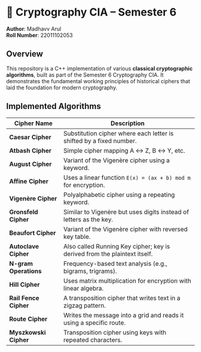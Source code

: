 # 🔐 Cryptography CIA – Semester 6  
**Author**: Madhavv Arul  
**Roll Number**: 22011102053  

## Overview
This repository is a C++ implementation of various **classical cryptographic algorithms**, built as part of the Semester 6 Cryptography CIA. 
It demonstrates the fundamental working principles of historical ciphers that laid the foundation for modern cryptography.

## Implemented Algorithms

| Cipher Name           | Description                                                                 |
|-----------------------|-----------------------------------------------------------------------------|
| **Caesar Cipher**     | Substitution cipher where each letter is shifted by a fixed number.        |
| **Atbash Cipher**     | Simple cipher mapping A ↔ Z, B ↔ Y, etc.                                    |
| **August Cipher**     | Variant of the Vigenère cipher using a keyword.                             |
| **Affine Cipher**     | Uses a linear function `E(x) = (ax + b) mod m` for encryption.              |
| **Vigenère Cipher**   | Polyalphabetic cipher using a repeating keyword.                            |
| **Gronsfeld Cipher**  | Similar to Vigenère but uses digits instead of letters as the key.          |
| **Beaufort Cipher**   | Variant of the Vigenère cipher with reversed key table.                     |
| **Autoclave Cipher**  | Also called Running Key cipher; key is derived from the plaintext itself.   |
| **N-gram Operations** | Frequency-based text analysis (e.g., bigrams, trigrams).                    |
| **Hill Cipher**       | Uses matrix multiplication for encryption with linear algebra.              |
| **Rail Fence Cipher** | A transposition cipher that writes text in a zigzag pattern.                |
| **Route Cipher**      | Writes the message into a grid and reads it using a specific route.         |
| **Myszkowski Cipher** | Transposition cipher using keys with repeated characters.                   |
